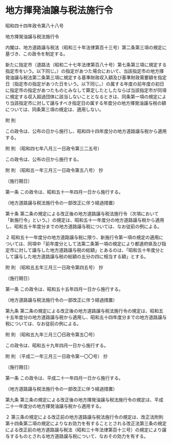 # 地方揮発油譲与税法施行令

昭和四十四年政令第八十八号

地方揮発油譲与税法施行令

内閣は、地方道路譲与税法（昭和三十年法律第百十三号）第二条第三項の規定に基づき、この政令を制定する。

新たに指定市（道路法（昭和二十七年法律第百八十号）第七条第三項に規定する指定市をいう。以下同じ。）の指定があつた場合において、当該指定市の地方揮発油譲与税法第二条第三項に規定する基準財政収入額及び基準財政需要額を指定日（指定市の指定があつた日をいう。以下同じ。）の属する年度の前年度の初日に指定市の指定があつたものとみなして算定したとしたならば当該指定市が同項に規定する収入超過団体に該当しないこととなるときは、同条第一項の規定により当該指定市に対して譲与すべき指定日の属する年度分の地方揮発油譲与税の額については、同条第三項の規定は、適用しない。

附 則

この政令は、公布の日から施行し、昭和四十四年度分の地方道路譲与税から適用する。

附 則 （昭和四七年八月三一日政令第三二五号）

この政令は、公布の日から施行する。

附 則 （昭和五一年三月三一日政令第五八号） 抄

（施行期日）

第一条 この政令は、昭和五十一年四月一日から施行する。

（地方道路譲与税法施行令の一部改正に伴う経過措置）

第十条 第二条の規定による改正後の地方道路譲与税法施行令（次項において「新施行令」という。）の規定は、昭和五十一年度分の地方道路譲与税から適用し、昭和五十年度分までの地方道路譲与税については、なお従前の例による。

２ 昭和五十一年度分の地方道路譲与税に限り、新施行令第一項の規定の適用については、同項中「前年度分として法第二条第一項の規定により都道府県及び指定市に対して譲与した地方道路譲与税の総額」とあるのは、「昭和五十年度分として譲与した地方道路譲与税の総額の五分の四に相当する額」とする。

附 則 （昭和五五年三月三一日政令第四五号） 抄

（施行期日）

第一条 この政令は、昭和五十五年四月一日から施行する。

（地方道路譲与税法施行令の一部改正に伴う経過措置）

第九条 第二条の規定による改正後の地方道路譲与税法施行令の規定は、昭和五十五年度分の地方道路譲与税から適用し、昭和五十四年度分までの地方道路譲与税については、なお従前の例による。

附 則 （昭和五九年三月三〇日政令第五〇号）

この政令は、昭和五十九年四月一日から施行する。

附 則 （平成二一年三月三一日政令第一〇〇号） 抄

（施行期日）

第一条 この政令は、平成二十一年四月一日から施行する。

（地方道路譲与税法施行令の一部改正に伴う経過措置）

第九条 第三条の規定による改正後の地方揮発油譲与税法施行令の規定は、平成二十一年度分の地方揮発油譲与税から適用する。

２ 第三条の規定による改正前の地方道路譲与税法施行令の規定は、改正法附則第十四条第二項の規定によりなお効力を有することとされる改正法第三条の規定による改正前の地方道路譲与税法（昭和三十年法律第百十三号）の規定により譲与するものとされる地方道路譲与税について、なおその効力を有する。
